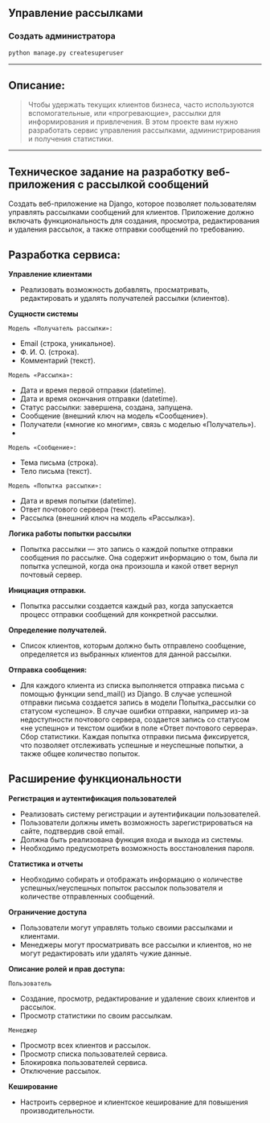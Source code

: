 ## Управление рассылками

### Создать администратора
```bash
python manage.py createsuperuser
```

---

## Описание:

> Чтобы удержать текущих клиентов бизнеса, часто используются вспомогательные, или «прогревающие», рассылки для
> информирования и привлечения.
> В этом проекте вам нужно разработать сервис управления рассылками, администрирования и получения статистики.

---

## Техническое задание на разработку веб-приложения с рассылкой сообщений

Создать веб-приложение на Django, которое позволяет пользователям управлять рассылками
сообщений для клиентов. Приложение должно включать функциональность для создания, просмотра, редактирования и удаления
рассылок, а также отправки сообщений по требованию.

## Разработка сервиса:

**Управление клиентами**

- Реализовать возможность добавлять, просматривать, редактировать и удалять получателей рассылки (клиентов).

**Сущности системы**

`Модель «Получатель рассылки»:`

- Email (строка, уникальное).
- Ф. И. О. (строка).
- Комментарий (текст).

`Модель «Рассылка»:`

- Дата и время первой отправки (datetime).
- Дата и время окончания отправки (datetime).
- Статус рассылки: завершена, создана, запущена.
- Сообщение (внешний ключ на модель «Сообщение»).
- Получатели («многие ко многим», связь с моделью «Получатель»).
-

`Модель «Сообщение»:`

- Тема письма (строка).
- Тело письма (текст).

`Модель «Попытка рассылки»:`

- Дата и время попытки (datetime).
- Ответ почтового сервера (текст).
- Рассылка (внешний ключ на модель «Рассылка»).

**Логика работы попытки рассылки**

- Попытка рассылки — это запись о каждой попытке отправки сообщения по рассылке. Она содержит информацию о том, была ли
  попытка успешной, когда она произошла и какой ответ вернул почтовый сервер.

**Инициация отправки.**

- Попытка рассылки создается каждый раз, когда запускается процесс отправки сообщений для конкретной рассылки.

**Определение получателей.**

- Список клиентов, которым должно быть отправлено сообщение, определяется из выбранных клиентов для данной рассылки.

**Отправка сообщения:**

- Для каждого клиента из списка выполняется отправка письма с помощью функции
  send_mail()
  из Django.
  В случае успешной отправки письма создается запись в модели
  Попытка_рассылки
  со статусом «успешно».
  В случае ошибки отправки, например из-за недоступности почтового сервера, создается запись со статусом «не успешно» и
  текстом ошибки в поле «Ответ почтового сервера».
  Сбор статистики.
  Каждая попытка отправки письма фиксируется, что позволяет отслеживать успешные и неуспешные попытки, а также общее
  количество попыток.

## **Расширение функциональности**

**Регистрация и аутентификация пользователей**

- Реализовать систему регистрации и аутентификации пользователей.
- Пользователи должны иметь возможность зарегистрироваться на сайте, подтвердив свой email.
- Должна быть реализована функция входа и выхода из системы.
- Необходимо предусмотреть возможность восстановления пароля.

**Статистика и отчеты**

- Необходимо собирать и отображать информацию о количестве успешных/неуспешных попыток рассылок пользователя и
  количестве отправленных сообщений.

**Ограничение доступа**

- Пользователи могут управлять только своими рассылками и клиентами.
- Менеджеры могут просматривать все рассылки и клиентов, но не могут редактировать или удалять чужие данные.

**Описание ролей и прав доступа:**

`Пользователь`

- Создание, просмотр, редактирование и удаление своих клиентов и рассылок.
- Просмотр статистики по своим рассылкам.

`Менеджер`
- Просмотр всех клиентов и рассылок.
- Просмотр списка пользователей сервиса.
- Блокировка пользователей сервиса.
- Отключение рассылок.

**Кеширование**

- Настроить серверное и клиентское кеширование для повышения производительности.


